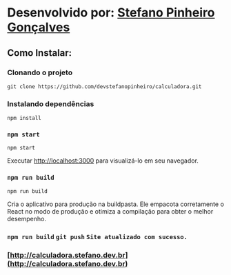 # Desenvolvido por: [Stefano Pinheiro Gonçalves](https://stefano.dev.br)

## Como Instalar:

### Clonando o projeto

```
git clone https://github.com/devstefanopinheiro/calculadora.git
```

### Instalando dependências

```
npm install
```

### `npm start`

```
npm start
```

Executar [http://localhost:3000](http://localhost:3000) para visualizá-lo em seu navegador.

### `npm run build`

```
npm run build
```

Cria o aplicativo para produção na buildpasta.
Ele empacota corretamente o React no modo de produção e otimiza a compilação para obter o melhor desempenho.

### `npm run build` `git push` `Site atualizado com sucesso.`

### [http://calculadora.stefano.dev.br](http://calculadora.stefano.dev.br)
